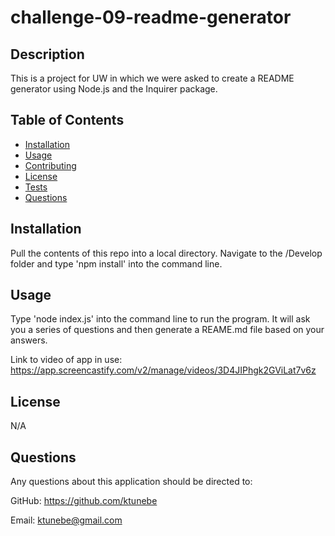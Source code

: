 # challenge-09-readme-generator

## Description

This is a project for UW in which we were asked to create a README generator using Node.js and the Inquirer package.

## Table of Contents

- [Installation](#installation)
- [Usage](#usage)
- [Contributing](#contributing)
- [License](#license)
- [Tests](#tests)
- [Questions](#questions)

## Installation

Pull the contents of this repo into a local directory. Navigate to the /Develop folder and type 'npm install' into the command line.

## Usage

Type 'node index.js' into the command line to run the program. It will ask you a series of questions and then generate a REAME.md file based on your answers.

Link to video of app in use: https://app.screencastify.com/v2/manage/videos/3D4JIPhgk2GViLat7v6z

## License

N/A

## Questions

Any questions about this application should be directed to:

GitHub: https://github.com/ktunebe

Email: ktunebe@gmail.com